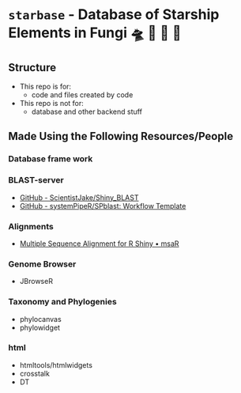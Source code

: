 # `starbase` - Database of Starship Elements in Fungi :flying_saucer: :dna: :rocket: :mushroom:

## Structure

- This repo is for:
  - code and files created by code
- This repo is not for:
  - database and other backend stuff

## Made Using the Following Resources/People

### Database frame work

### BLAST-server

- [GitHub - ScientistJake/Shiny_BLAST](https://github.com/ScientistJake/Shiny_BLAST)
- [GitHub - systemPipeR/SPblast: Workflow Template](https://github.com/systemPipeR/SPblast)

### Alignments

- [Multiple Sequence Alignment for R Shiny • msaR](https://zachcp.github.io/msaR/)

### Genome Browser

- JBrowseR

### Taxonomy and Phylogenies

- phylocanvas
- phylowidget

### html

- htmltools/htmlwidgets
- crosstalk
- DT
